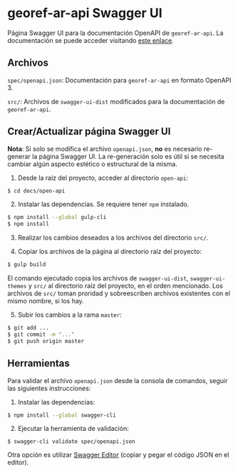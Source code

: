 # georef-ar-api Swagger UI

Página Swagger UI para la documentación OpenAPI de `georef-ar-api`. La documentación se puede acceder visitando [este enlace](https://datosgobar.github.io/georef-ar-api/open-api).

## Archivos

`spec/openapi.json`: Documentación para `georef-ar-api` en formato OpenAPI 3.

`src/`: Archivos de `swagger-ui-dist` modificados para la documentación de `georef-ar-api`.

## Crear/Actualizar página Swagger UI

**Nota**: Si solo se modifica el archivo `openapi.json`, **no** es necesario re-generar la página Swagger UI. La re-generación solo es útil si se necesita cambiar algún aspecto estético o estructural de la misma.

1. Desde la raíz del proyecto, acceder al directorio `open-api`:
```bash
$ cd docs/open-api
```

2. Instalar las dependencias. Se requiere tener `npm` instalado.
```bash
$ npm install --global gulp-cli
$ npm install
```

3. Realizar los cambios deseados a los archivos del directorio `src/`.

4. Copiar los archivos de la página al directorio raíz del proyecto:
```bash
$ gulp build
```
El comando ejecutado copia los archivos de `swagger-ui-dist`, `swagger-ui-themes` y `src/` al directorio raíz del proyecto, en el orden mencionado. Los archivos de `src/` toman proridad y sobreescriben archivos existentes con el mismo nombre, si los hay.

5. Subir los cambios a la rama `master`:
```bash
$ git add ...
$ git commit -m "..."
$ git push origin master
```

## Herramientas

Para validar el archivo `openapi.json` desde la consola de comandos, seguir las siguientes instrucciones:

1. Instalar las dependencias:
```bash
$ npm install --global swagger-cli
```

2. Ejecutar la herramienta de validación:
```
$ swagger-cli validate spec/openapi.json
```

Otra opción es utilizar [Swagger Editor](https://editor.swagger.io/) (copiar y pegar el código JSON en el editor).
